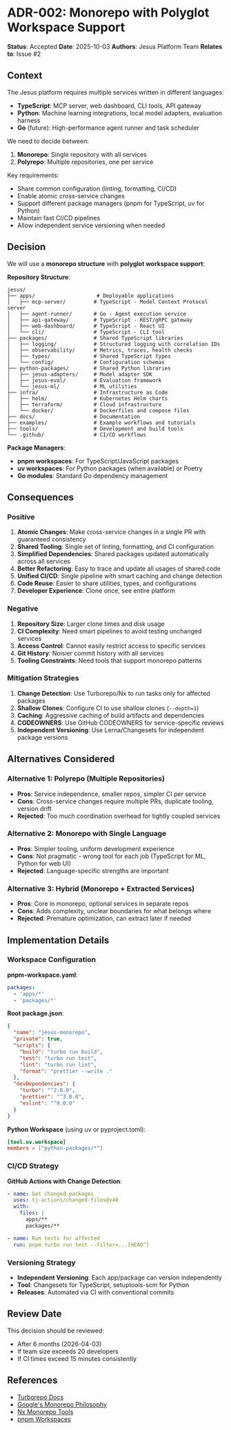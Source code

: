 # ADR-002: Monorepo with Polyglot Workspace Support

**Status**: Accepted
**Date**: 2025-10-03
**Authors**: Jesus Platform Team
**Relates to**: Issue #2

## Context

The Jesus platform requires multiple services written in different languages:
- **TypeScript**: MCP server, web dashboard, CLI tools, API gateway
- **Python**: Machine learning integrations, local model adapters, evaluation harness
- **Go** (future): High-performance agent runner and task scheduler

We need to decide between:
1. **Monorepo**: Single repository with all services
2. **Polyrepo**: Multiple repositories, one per service

Key requirements:
- Share common configuration (linting, formatting, CI/CD)
- Enable atomic cross-service changes
- Support different package managers (pnpm for TypeScript, uv for Python)
- Maintain fast CI/CD pipelines
- Allow independent service versioning when needed

## Decision

We will use a **monorepo structure** with **polyglot workspace support**:

**Repository Structure**:
```
jesus/
├── apps/                    # Deployable applications
│   ├── mcp-server/         # TypeScript - Model Context Protocol server
│   ├── agent-runner/       # Go - Agent execution service
│   ├── api-gateway/        # TypeScript - REST/gRPC gateway
│   ├── web-dashboard/      # TypeScript - React UI
│   └── cli/                # TypeScript - CLI tool
├── packages/               # Shared TypeScript libraries
│   ├── logging/            # Structured logging with correlation IDs
│   ├── observability/      # Metrics, traces, health checks
│   ├── types/              # Shared TypeScript types
│   └── config/             # Configuration schemas
├── python-packages/        # Shared Python libraries
│   ├── jesus-adapters/     # Model adapter SDK
│   ├── jesus-eval/         # Evaluation framework
│   └── jesus-ml/           # ML utilities
├── infra/                  # Infrastructure as Code
│   ├── helm/               # Kubernetes Helm charts
│   ├── terraform/          # Cloud infrastructure
│   └── docker/             # Dockerfiles and compose files
├── docs/                   # Documentation
├── examples/               # Example workflows and tutorials
├── tools/                  # Development and build tools
└── .github/                # CI/CD workflows
```

**Package Managers**:
- **pnpm workspaces**: For TypeScript/JavaScript packages
- **uv workspaces**: For Python packages (when available) or Poetry
- **Go modules**: Standard Go dependency management

## Consequences

### Positive

1. **Atomic Changes**: Make cross-service changes in a single PR with guaranteed consistency
2. **Shared Tooling**: Single set of linting, formatting, and CI configuration
3. **Simplified Dependencies**: Shared packages updated automatically across all services
4. **Better Refactoring**: Easy to trace and update all usages of shared code
5. **Unified CI/CD**: Single pipeline with smart caching and change detection
6. **Code Reuse**: Easier to share utilities, types, and configurations
7. **Developer Experience**: Clone once, see entire platform

### Negative

1. **Repository Size**: Larger clone times and disk usage
2. **CI Complexity**: Need smart pipelines to avoid testing unchanged services
3. **Access Control**: Cannot easily restrict access to specific services
4. **Git History**: Noisier commit history with all services
5. **Tooling Constraints**: Need tools that support monorepo patterns

### Mitigation Strategies

1. **Change Detection**: Use Turborepo/Nx to run tasks only for affected packages
2. **Shallow Clones**: Configure CI to use shallow clones (`--depth=1`)
3. **Caching**: Aggressive caching of build artifacts and dependencies
4. **CODEOWNERS**: Use GitHub CODEOWNERS for service-specific reviews
5. **Independent Versioning**: Use Lerna/Changesets for independent package versions

## Alternatives Considered

### Alternative 1: Polyrepo (Multiple Repositories)
- **Pros**: Service independence, smaller repos, simpler CI per service
- **Cons**: Cross-service changes require multiple PRs, duplicate tooling, version drift
- **Rejected**: Too much coordination overhead for tightly coupled services

### Alternative 2: Monorepo with Single Language
- **Pros**: Simpler tooling, uniform development experience
- **Cons**: Not pragmatic - wrong tool for each job (TypeScript for ML, Python for web UI)
- **Rejected**: Language-specific strengths are important

### Alternative 3: Hybrid (Monorepo + Extracted Services)
- **Pros**: Core in monorepo, optional services in separate repos
- **Cons**: Adds complexity, unclear boundaries for what belongs where
- **Rejected**: Premature optimization, can extract later if needed

## Implementation Details

### Workspace Configuration

**pnpm-workspace.yaml**:
```yaml
packages:
  - 'apps/*'
  - 'packages/*'
```

**Root package.json**:
```json
{
  "name": "jesus-monorepo",
  "private": true,
  "scripts": {
    "build": "turbo run build",
    "test": "turbo run test",
    "lint": "turbo run lint",
    "format": "prettier --write ."
  },
  "devDependencies": {
    "turbo": "^2.0.0",
    "prettier": "^3.0.0",
    "eslint": "^9.0.0"
  }
}
```

**Python Workspace** (using uv or pyproject.toml):
```toml
[tool.uv.workspace]
members = ["python-packages/*"]
```

### CI/CD Strategy

**GitHub Actions with Change Detection**:
```yaml
- name: Get changed packages
  uses: tj-actions/changed-files@v40
  with:
    files: |
      apps/**
      packages/**

- name: Run tests for affected
  run: pnpm turbo run test --filter=...[HEAD^]
```

### Versioning Strategy

- **Independent Versioning**: Each app/package can version independently
- **Tool**: Changesets for TypeScript, setuptools-scm for Python
- **Releases**: Automated via CI with conventional commits

## Review Date

This decision should be reviewed:
- After 6 months (2026-04-03)
- If team size exceeds 20 developers
- If CI times exceed 15 minutes consistently

## References

- [Turborepo Docs](https://turbo.build/repo/docs)
- [Google's Monorepo Philosophy](https://research.google/pubs/pub45424/)
- [Nx Monorepo Tools](https://nx.dev/)
- [pnpm Workspaces](https://pnpm.io/workspaces)
